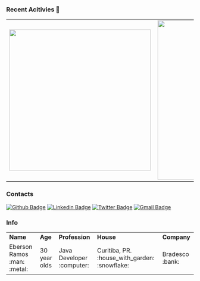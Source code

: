 ### Recent Acitivies :metal:
<center>
<table>
  <tr>
      <td><img width="380px" align="left" src="https://github-readme-stats.vercel.app/api/top-langs/?username=ebersonra&hide=html&layout=compact&theme=radical" /></td>
      <td><img width="430px" align="left" src="https://github-readme-stats.vercel.app/api?username=ebersonra&theme=radical&show_icons=true" /></td>
  </tr>  
</table>
</center>

### Contacts

[![Github Badge](https://img.shields.io/badge/-Github-000?style=flat-square&logo=Github&logoColor=white&link=https://github.com/ebersonra)](https://github.com/ebersonra)
[![Linkedin Badge](https://img.shields.io/badge/-LinkedIn-blue?style=flat-square&logo=Linkedin&logoColor=white&link=https://www.linkedin.com/in/eberson-ramos-b4a43657/)](https://www.linkedin.com/in/eberson-ramos-b4a43657/)
[![Twitter Badge](https://img.shields.io/badge/-Twitter-1ca0f1?style=flat-square&labelColor=1ca0f1&logo=twitter&logoColor=white&link=https://twitter.com/ebersonra)](https://twitter.com/ebersonra)
[![Gmail Badge](https://img.shields.io/badge/-ebersonramos11@gmail.com-c14438?style=flat-square&logo=Gmail&logoColor=white&link=mailto:ebersonramos11@gmail.com)](mailto:ebersonramos11@gmail.com)

### Info

<center>
  <table>
    <tr>
      <td><b>Name</b></td><td><b>Age</b></td><td><b>Profession</b></td><td><b>House</b></td><td><b>Company</b></td>
    </tr>
    <tr>
      <td>Eberson Ramos :man: :metal:</td><td>30 year olds</td><td>Java Developer :computer:</td><td>Curitiba, PR. :house_with_garden: :snowflake:</td><td>Bradesco :bank:</td>
    </tr>
  </table>
</center> 
